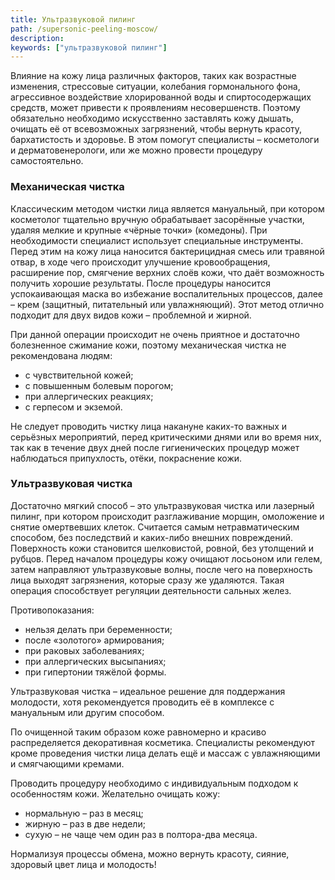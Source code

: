 ```yaml
---
title: Ультразвуковой пилинг
path: /supersonic-peeling-moscow/
description:
keywords: ["ультразвуковой пилинг"]
---
```


Влияние на кожу лица различных факторов, таких как возрастные изменения,
стрессовые ситуации, колебания гормонального фона, агрессивное
воздействие хлорированной воды и спиртосодержащих средств, может
привести к проявлениям несовершенств. Поэтому обязательно необходимо
искусственно заставлять кожу дышать, очищать её от всевозможных
загрязнений, чтобы вернуть красоту, бархатистость и здоровье. В этом
помогут специалисты – косметологи и дерматовенерологи, или же можно
провести процедуру самостоятельно.

### Механическая чистка

Классическим методом чистки лица является мануальный, при котором
косметолог тщательно вручную обрабатывает засорённые участки, удаляя
мелкие и крупные «чёрные точки» (комедоны). При необходимости
специалист использует специальные инструменты. Перед этим на кожу лица
наносится бактерицидная смесь или травяной отвар, в ходе чего происходит
улучшение кровообращения, расширение пор, смягчение верхних слоёв кожи,
что даёт возможность получить хорошие результаты. После процедуры
наносится успокаивающая маска во избежание воспалительных процессов,
далее – крем (защитный, питательный или увлажняющий). Этот метод
отлично подходит для двух видов кожи – проблемной и жирной.

При данной операции происходит не очень приятное и достаточно
болезненное сжимание кожи, поэтому механическая чистка не рекомендована
людям:

* с чувствительной кожей;
* с повышенным болевым порогом;
* при аллергических реакциях;
* с герпесом и экземой.

Не следует проводить чистку лица накануне каких-то важных и серьёзных
мероприятий, перед критическими днями или во время них, так как в
течение двух дней после гигиенических процедур может наблюдаться
припухлость, отёки, покраснение кожи.

### Ультразвуковая чистка

Достаточно мягкий способ – это ультразвуковая чистка или лазерный
пилинг, при котором происходит разглаживание морщин, омоложение и снятие
омертвевших клеток. Считается самым нетравматическим способом, без
последствий и каких-либо внешних повреждений. Поверхность кожи
становится шелковистой, ровной, без утолщений и рубцов. Перед началом
процедуры кожу очищают лосьоном или гелем, затем направляют
ультразвуковые волны, после чего на поверхность лица выходят
загрязнения, которые сразу же удаляются. Такая операция способствует
регуляции деятельности сальных желез.

Противопоказания:

* нельзя делать при беременности;
* после «золотого» армирования;
* при раковых заболеваниях;
* при аллергических высыпаниях;
* при гипертонии тяжёлой формы.

Ультразвуковая чистка – идеальное решение для поддержания молодости,
хотя рекомендуется проводить её в комплексе с мануальным или другим
способом.

По очищенной таким образом коже равномерно и красиво распределяется
декоративная косметика. Специалисты рекомендуют кроме проведения чистки
лица делать ещё и массаж с увлажняющими и смягчающими кремами.

Проводить процедуру необходимо с индивидуальным подходом к особенностям
кожи. Желательно очищать кожу:

* нормальную – раз в месяц;
* жирную – раз в две недели;
* сухую – не чаще чем один раз в полтора-два месяца.

Нормализуя процессы обмена, можно вернуть красоту, сияние, здоровый цвет
лица и молодость!
